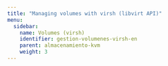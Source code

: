 ```yaml
---
title: "Managing volumes with virsh (libvirt API)"
menu:
  sidebar:
    name: Volumes (virsh)
    identifier: gestion-volumenes-virsh-en
    parent: almacenamiento-kvm
    weight: 3
---
```

